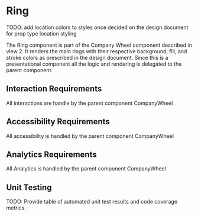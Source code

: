 # Ring
TODO: add location colors to styles once decided on the design document for prop type location styling

The Ring component is part of the Company Wheel component described in view 2. It renders the main rings with their respective background, fill, and stroke colors as prescribed in the design document. Since this is a presentational component all the logic and rendering is delegated to the parent component.

## Interaction Requirements

All interactions are handle by the parent component CompanyWheel

## Accessibility Requirements

All accessibility is handled by the parent component CompanyWheel

## Analytics Requirements

All Analytics is handled by the parent component CompanyWheel

## Unit Testing

TODO: Provide table of automated unit test results and code coverage metrics.
